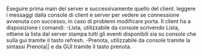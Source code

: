 Eseguire prima main del server e successivamente quello del client.
leggere i messaggi dalla console di client e server per vedere se connessione avvenuta con successo, in caso di problemi modificare porta.
Il client ha a disposizione i comandi:
-Lista, utilizzabile da console scrivendo Lista, ottiene la lista dal server stampa tutti gli eventi disponibili sia su console che sulla gui tramite il tasto refresh.
-Prenota, utilizzabile da console tramite la sintassi Prenota|<nome evento>|<numero posti> e da GUI tramite il tasto prenota.

